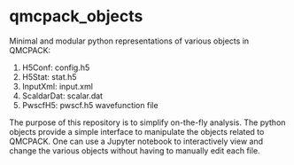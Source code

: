# qmcpack_objects
Minimal and modular python representations of various objects in QMCPACK:
1. H5Conf: config.h5
2. H5Stat: stat.h5
3. InputXml: input.xml
4. ScaldarDat: scalar.dat
5. PwscfH5: pwscf.h5 wavefunction file

The purpose of this repository is to simplify on-the-fly analysis. The python objects provide a simple interface to manipulate the objects related to QMCPACK. One can use a Jupyter notebook to interactively view and change the various objects without having to manually edit each file.
